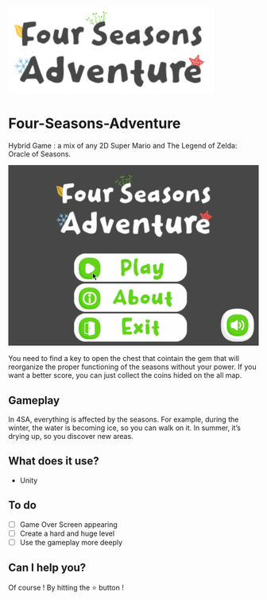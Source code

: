 ![logo](./Assets/Images/logo.png)

# Four-Seasons-Adventure
Hybrid Game : a mix of any 2D Super Mario and The Legend of Zelda: Oracle of Seasons.

![screen](./Assets/Images/screen.gif)

You need to find a key to open the chest that cointain the gem that will reorganize the proper functioning of the seasons without your power. If you want a better score, you can just collect the coins hided on the all map.

## Gameplay
In 4SA, everything is affected by the seasons.
For example, during the winter, the water is becoming ice, so you can walk on it. In summer, it’s drying up, so you discover new areas.

## What does it use?
  - Unity
  
## To do
- [ ] Game Over Screen appearing
- [ ] Create a hard and huge level
- [ ] Use the gameplay more deeply

## Can I help you?
Of course ! By hitting the :star: button !
